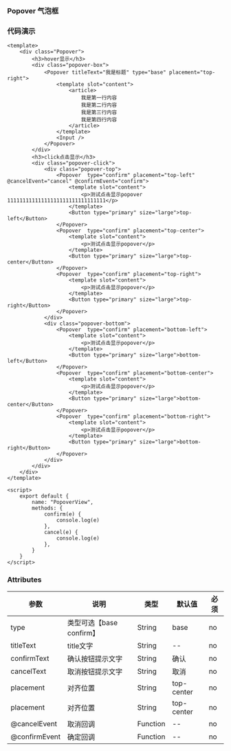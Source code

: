 ### Popover 气泡框

<template>
	<div class="Popover">
		<h3>hover显示</h3>
		<div class="popover-box">
			<Popover titleText="我是标题" type="base" placement="top-right">
				<template slot="content">
					<article>
						我是第一行内容
						我是第二行内容
						我是第三行内容
						我是第四行内容
					</article>
				</template>
				<Input />
			</Popover>
		</div>
		<h3>click点击显示</h3>
		<div class="popover-click">
			<div class="popover-top">
				<Popover  type="confirm" placement="top-left" @cancelEvent="cancel" @confirmEvent="confirm">
					<template slot="content">
						<p>测试点击显示popover 11111111111111111111111111111111</p>
					</template>
					<Button type="primary" size="large">top-left</Button>
				</Popover>
				<Popover  type="confirm" placement="top-center">
					<template slot="content">
						<p>测试点击显示popover</p>
					</template>
					<Button type="primary" size="large">top-center</Button>
				</Popover>
				<Popover  type="confirm" placement="top-right">
					<template slot="content">
						<p>测试点击显示popover</p>
					</template>
					<Button type="primary" size="large">top-right</Button>
				</Popover>
			</div>
			<div class="popover-bottom">
				<Popover  type="confirm" placement="bottom-left">
					<template slot="content">
						<p>测试点击显示popover</p>
					</template>
					<Button type="primary" size="large">bottom-left</Button>
				</Popover>
				<Popover  type="confirm" placement="bottom-center">
					<template slot="content">
						<p>测试点击显示popover</p>
					</template>
					<Button type="primary" size="large">bottom-center</Button>
				</Popover>
				<Popover  type="confirm" placement="bottom-right">
					<template slot="content">
						<p>测试点击显示popover</p>
					</template>
					<Button type="primary" size="large">bottom-right</Button>
				</Popover>
			</div>
		</div>
	</div>
</template>

<script>
    export default {
		name: "PopoverView",
		methods: {
			confirm(e) {
				console.log(e)
			},
			cancel(e) {
				console.log(e)
			},
		}
    }
</script>

<style lang="stylus" scoped>
.Popover
	width: 100%
	padding 50px
	.popover-box
		margin 50px
		display flex
		align-items center
	.popover-click
		width 40%
		padding 50px
		>div
			display flex
			justify-content space-between
			margin-bottom 50px

</style>


### 代码演示

```vue
<template>
	<div class="Popover">
		<h3>hover显示</h3>
		<div class="popover-box">
			<Popover titleText="我是标题" type="base" placement="top-right">
				<template slot="content">
					<article>
						我是第一行内容
						我是第二行内容
						我是第三行内容
						我是第四行内容
					</article>
				</template>
				<Input />
			</Popover>
		</div>
		<h3>click点击显示</h3>
		<div class="popover-click">
			<div class="popover-top">
				<Popover  type="confirm" placement="top-left" @cancelEvent="cancel" @confirmEvent="confirm">
					<template slot="content">
						<p>测试点击显示popover 11111111111111111111111111111111</p>
					</template>
					<Button type="primary" size="large">top-left</Button>
				</Popover>
				<Popover  type="confirm" placement="top-center">
					<template slot="content">
						<p>测试点击显示popover</p>
					</template>
					<Button type="primary" size="large">top-center</Button>
				</Popover>
				<Popover  type="confirm" placement="top-right">
					<template slot="content">
						<p>测试点击显示popover</p>
					</template>
					<Button type="primary" size="large">top-right</Button>
				</Popover>
			</div>
			<div class="popover-bottom">
				<Popover  type="confirm" placement="bottom-left">
					<template slot="content">
						<p>测试点击显示popover</p>
					</template>
					<Button type="primary" size="large">bottom-left</Button>
				</Popover>
				<Popover  type="confirm" placement="bottom-center">
					<template slot="content">
						<p>测试点击显示popover</p>
					</template>
					<Button type="primary" size="large">bottom-center</Button>
				</Popover>
				<Popover  type="confirm" placement="bottom-right">
					<template slot="content">
						<p>测试点击显示popover</p>
					</template>
					<Button type="primary" size="large">bottom-right</Button>
				</Popover>
			</div>
		</div>
	</div>
</template>

<script>
    export default {
		name: "PopoverView",
		methods: {
			confirm(e) {
				console.log(e)
			},
			cancel(e) {
				console.log(e)
			},
		}
    }
</script>

```

### Attributes

| 参数     | 说明  | 类型    | 默认值  | 必须    |
| ------- | ---- | ------ | ------- | ------ |
| type    | 类型可选【base confirm】 | String | base | no     |
| titleText    | title文字 | String | -- | no     |
| confirmText    | 确认按钮提示文字 | String | 确认 | no     |
| cancelText    | 取消按钮提示文字 | String | 取消 | no     |
| placement    | 对齐位置 | String | top-center | no     |
| placement    | 对齐位置 | String | top-center | no     |
| @cancelEvent    | 取消回调 | Function | -- | no     |
| @confirmEvent    | 确定回调 | Function | -- | no     |